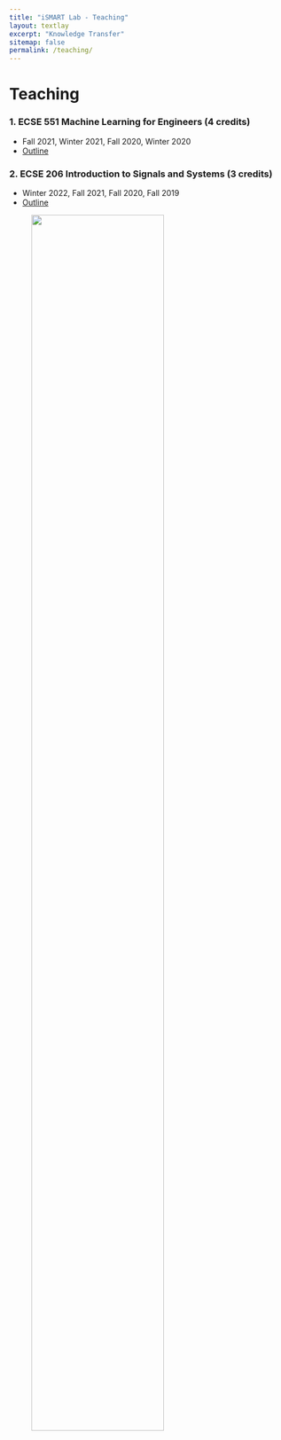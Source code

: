 ```yaml
---
title: "iSMART Lab - Teaching"
layout: textlay
excerpt: "Knowledge Transfer"
sitemap: false
permalink: /teaching/
---
```


# Teaching

### 1. ECSE 551 Machine Learning for Engineers (4 credits)
  * Fall 2021, Winter 2021, Fall 2020, Winter 2020
  * [Outline](http://www.ece.mcgill.ca/~narman1/ECSE551/ECSE551-Outline-Armanfard.pdf)

### 2. ECSE 206 Introduction to Signals and Systems (3 credits)
  * Winter 2022, Fall 2021, Fall 2020, Fall 2019
  * [Outline](https://www.mcgill.ca/study/2021-2022/courses/ecse-206)


<figure>
<img src="{{ site.url }}{{ site.baseurl }}/images/picpic/Gallery/class.jpg" width="75%">
</figure>

